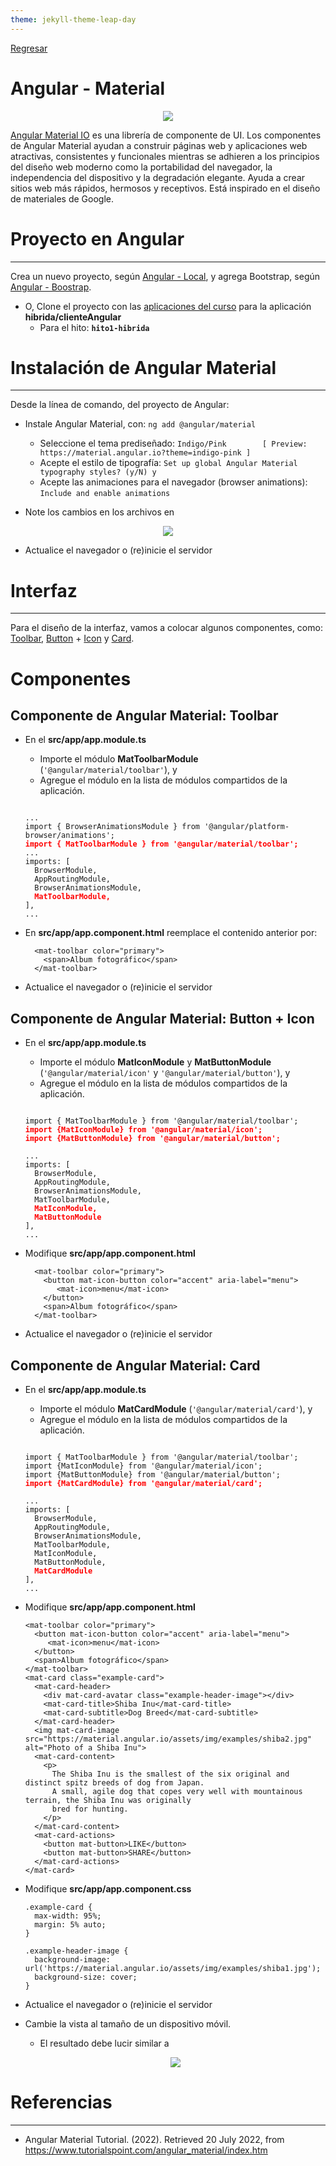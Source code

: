 ```yaml
---
theme: jekyll-theme-leap-day
---
```


[Regresar](/DAWM/)

Angular - Material 
==================

<p align="center">
  <img src="imagenes/angular_material.jfif">
</p>


[Angular Material IO](https://material.angular.io/) es una librería de componente de UI. Los componentes de Angular Material ayudan a construir páginas web y aplicaciones web atractivas, consistentes y funcionales mientras se adhieren a los principios del diseño web moderno como la portabilidad del navegador, la independencia del dispositivo y la degradación elegante. Ayuda a crear sitios web más rápidos, hermosos y receptivos. Está inspirado en el diseño de materiales de Google.

Proyecto en Angular
===================

* * *

Crea un nuevo proyecto, según [Angular - Local](https://dawfiec.github.io/DAWM/tutoriales/angular_local.html), y agrega Bootstrap, según [Angular - Boostrap](https://dawfiec.github.io/DAWM/tutoriales/angular_bootstrap.html).

* O, Clone el proyecto con las [aplicaciones del curso](https://github.com/DAWFIEC/DAWM-apps) para la aplicación **hibrida/clienteAngular**
    - Para el hito: **`hito1-hibrida`**

Instalación de Angular Material
===============================

* * *

Desde la línea de comando, del proyecto de Angular:

* Instale Angular Material, con: `ng add @angular/material`
  + Seleccione el tema prediseñado: `Indigo/Pink        [ Preview: https://material.angular.io?theme=indigo-pink ]`
  + Acepte el estilo de tipografía: `Set up global Angular Material typography styles? (y/N) y`
  + Acepte las animaciones para el navegador (browser animations): `Include and enable animations`

* Note los cambios en los archivos en

<p align="center">
  <img src="imagenes/angular_material_instalacion.png">
</p>

* Actualice el navegador o (re)inicie el servidor

Interfaz
========

* * *

Para el diseño de la interfaz, vamos a colocar algunos componentes, como: [Toolbar](https://material.angular.io/components/toolbar/api), [Button](https://material.angular.io/components/button/overview) + [Icon](https://material.angular.io/components/icon/api) y [Card](https://material.angular.io/components/card/api).


Componentes
===========

**Componente de Angular Material:** Toolbar
-------------------------------------------

* En el **src/app/app.module.ts**
  + Importe el módulo **MatToolbarModule** (`'@angular/material/toolbar'`), y 
  + Agregue el módulo en la lista de módulos compartidos de la aplicación.
 
  <pre><code>
  ...  
  import { BrowserAnimationsModule } from '@angular/platform-browser/animations';  
  <b style="color: red">import { MatToolbarModule } from '@angular/material/toolbar';</b>
  ...  
  imports: [  
    BrowserModule,  
    AppRoutingModule,  
    BrowserAnimationsModule,  
    <b style="color: red">MatToolbarModule,</b>
  ],  
  ...
  </code></pre>

* En **src/app/app.component.html** reemplace el contenido anterior por:

  ```
    <mat-toolbar color="primary">
      <span>Album fotográfico</span>
    </mat-toolbar>
  ```  

* Actualice el navegador o (re)inicie el servidor

**Componente de Angular Material:** Button + Icon
-------------------------------------------------

* En el **src/app/app.module.ts**
  + Importe el módulo **MatIconModule** y **MatButtonModule** (`'@angular/material/icon'` y `'@angular/material/button'`), y 
  + Agregue el módulo en la lista de módulos compartidos de la aplicación.

  <pre><code>
  import { MatToolbarModule } from '@angular/material/toolbar';  
  <b style="color: red">import {MatIconModule} from '@angular/material/icon';  
  import {MatButtonModule} from '@angular/material/button';</b>

  ...  
  imports: [  
    BrowserModule,  
    AppRoutingModule,  
    BrowserAnimationsModule,  
    MatToolbarModule,  
    <b style="color: red">MatIconModule,  
    MatButtonModule</b>
  ],  
  ...
  </code></pre>

* Modifique **src/app/app.component.html**

  ```
    <mat-toolbar color="primary">  
      <button mat-icon-button color="accent" aria-label="menu">  
         <mat-icon>menu</mat-icon>  
      </button>  
      <span>Album fotográfico</span>  
    </mat-toolbar>
  ```

* Actualice el navegador o (re)inicie el servidor


**Componente de Angular Material:** Card
-------------------------------------------------

* En el **src/app/app.module.ts**
  + Importe el módulo **MatCardModule** (`'@angular/material/card'`), y 
  + Agregue el módulo en la lista de módulos compartidos de la aplicación.

  <pre><code>
  import { MatToolbarModule } from '@angular/material/toolbar';
  import {MatIconModule} from '@angular/material/icon';  
  import {MatButtonModule} from '@angular/material/button';
  <b style="color: red">import {MatCardModule} from '@angular/material/card';</b>

  ...  
  imports: [  
    BrowserModule,  
    AppRoutingModule,  
    BrowserAnimationsModule,  
    MatToolbarModule,
    MatIconModule,  
    MatButtonModule,  
    <b style="color: red">MatCardModule</b>
  ],  
  ...
  </code></pre>

* Modifique **src/app/app.component.html**

  ```
  <mat-toolbar color="primary">
    <button mat-icon-button color="accent" aria-label="menu">  
       <mat-icon>menu</mat-icon>  
    </button>  
    <span>Album fotográfico</span>
  </mat-toolbar>
  <mat-card class="example-card">
    <mat-card-header>
      <div mat-card-avatar class="example-header-image"></div>
      <mat-card-title>Shiba Inu</mat-card-title>
      <mat-card-subtitle>Dog Breed</mat-card-subtitle>
    </mat-card-header>
    <img mat-card-image src="https://material.angular.io/assets/img/examples/shiba2.jpg" alt="Photo of a Shiba Inu">
    <mat-card-content>
      <p>
        The Shiba Inu is the smallest of the six original and distinct spitz breeds of dog from Japan.
        A small, agile dog that copes very well with mountainous terrain, the Shiba Inu was originally
        bred for hunting.
      </p>
    </mat-card-content>
    <mat-card-actions>
      <button mat-button>LIKE</button>
      <button mat-button>SHARE</button>
    </mat-card-actions>
  </mat-card>
  ```

* Modifique **src/app/app.component.css**
  ```
  .example-card {
    max-width: 95%;
    margin: 5% auto;
  }

  .example-header-image {
    background-image: url('https://material.angular.io/assets/img/examples/shiba1.jpg');
    background-size: cover;
  }
  ```

* Actualice el navegador o (re)inicie el servidor

* Cambie la vista al tamaño de un dispositivo móvil. 
  + El resultado debe lucir similar a

  <p align="center">
    <img src="imagenes/angular_material_resultado.png">
  </p>



Referencias 
===========

* * *

* Angular Material Tutorial. (2022). Retrieved 20 July 2022, from https://www.tutorialspoint.com/angular_material/index.htm